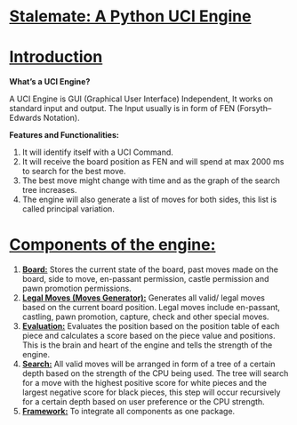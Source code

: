 # **<span style="text-decoration:underline;">Stalemate: A Python UCI Engine</span>**


# <span style="text-decoration:underline;">Introduction</span>

**What’s a UCI Engine?**

A UCI Engine is GUI (Graphical User Interface) Independent, It works on standard input and output. The Input usually is in form of FEN (Forsyth–Edwards Notation). 

**Features and Functionalities:**



1. It will identify itself with a UCI Command.
2. It will receive the board position as FEN and will spend at max 2000 ms to search for the best move.
3. The best move might change with time and as the graph of the search tree increases. 
4. The engine will also generate a list of moves for both sides, this list is called principal variation. 





# <span style="text-decoration:underline;">Components of the engine:</span>



1. **<span style="text-decoration:underline;">Board:</span>** Stores the current state of the board, past moves made on the board, side to move, en-passant permission, castle permission and pawn promotion permissions. 
2. **<span style="text-decoration:underline;">Legal Moves (Moves Generator):</span>** Generates all valid/ legal moves based on the current board position. Legal moves include en-passant, castling, pawn promotion, capture, check and other special moves. 
3. **<span style="text-decoration:underline;">Evaluation:</span>** Evaluates the position based on the position table of each piece and calculates a score based on the piece value and positions. This is the brain and heart of the engine and tells the strength of the engine. 
4. **<span style="text-decoration:underline;">Search:</span>** All valid moves will be arranged in form of a tree of a certain depth based on the strength of the CPU being used. The tree will search for a move with the highest positive score for white pieces and the largest negative score for black pieces, this step will occur recursively for a certain depth based on user preference or the CPU strength. 
5. **<span style="text-decoration:underline;">Framework:</span>** To integrate all components as one package. 
